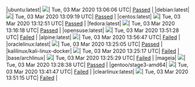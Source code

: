 |ubuntu:latest| ![](https://acmesh-official.github.io/acmetest/status/ubuntu-latest.svg?1583240766)| Tue, 03 Mar 2020 13:06:06 UTC| [Passed](https://github.com/acmesh-official/acmetest/blob/master/logs/ubuntu-latest.out) |
|debian:latest| ![](https://acmesh-official.github.io/acmetest/status/debian-latest.svg?1583240959)| Tue, 03 Mar 2020 13:09:19 UTC| [Passed](https://github.com/acmesh-official/acmetest/blob/master/logs/debian-latest.out) |
|centos:latest| ![](https://acmesh-official.github.io/acmetest/status/centos-latest.svg?1583241171)| Tue, 03 Mar 2020 13:12:51 UTC| [Passed](https://github.com/acmesh-official/acmetest/blob/master/logs/centos-latest.out) |
|fedora:latest| ![](https://acmesh-official.github.io/acmetest/status/fedora-latest.svg?1583241378)| Tue, 03 Mar 2020 13:16:18 UTC| [Passed](https://github.com/acmesh-official/acmetest/blob/master/logs/fedora-latest.out) |
|opensuse:latest| ![](https://acmesh-official.github.io/acmetest/status/opensuse-latest.svg?1583243488)| Tue, 03 Mar 2020 13:51:28 UTC| [Failed](https://github.com/acmesh-official/acmetest/blob/master/logs/opensuse-latest.out) |
|alpine:latest| ![](https://acmesh-official.github.io/acmetest/status/alpine-latest.svg?1583243807)| Tue, 03 Mar 2020 13:56:47 UTC| [Failed](https://github.com/acmesh-official/acmetest/blob/master/logs/alpine-latest.out) |
|oraclelinux:latest| ![](https://acmesh-official.github.io/acmetest/status/oraclelinux-latest.svg?1583241905)| Tue, 03 Mar 2020 13:25:05 UTC| [Passed](https://github.com/acmesh-official/acmetest/blob/master/logs/oraclelinux-latest.out) |
|kalilinux/kali-linux-docker| ![](https://acmesh-official.github.io/acmetest/status/kalilinux-kali-linux-docker.svg?1583241917)| Tue, 03 Mar 2020 13:25:17 UTC| [Failed](https://github.com/acmesh-official/acmetest/blob/master/logs/kalilinux-kali-linux-docker.out) |
|base/archlinux| ![](https://acmesh-official.github.io/acmetest/status/base-archlinux.svg?1583241929)| Tue, 03 Mar 2020 13:25:29 UTC| [Failed](https://github.com/acmesh-official/acmetest/blob/master/logs/base-archlinux.out) |
|mageia| ![](https://acmesh-official.github.io/acmetest/status/mageia.svg?1583242118)| Tue, 03 Mar 2020 13:28:38 UTC| [Passed](https://github.com/acmesh-official/acmetest/blob/master/logs/mageia.out) |
|gentoo/stage3-amd64| ![](https://acmesh-official.github.io/acmetest/status/gentoo-stage3-amd64.svg?1583242907)| Tue, 03 Mar 2020 13:41:47 UTC| [Failed](https://github.com/acmesh-official/acmetest/blob/master/logs/gentoo-stage3-amd64.out) |
|clearlinux:latest| ![](https://acmesh-official.github.io/acmetest/status/clearlinux-latest.svg?1583243475)| Tue, 03 Mar 2020 13:51:15 UTC| [Failed](https://github.com/acmesh-official/acmetest/blob/master/logs/clearlinux-latest.out) |
